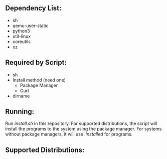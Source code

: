 ## Dependency List:
- sh
- qemu-user-static
- python3
- util-linux
- coreutils
- xz

## Required by Script:
- sh
- Install method (need one)
    - Package Manager
    - Curl
- dirname

## Running:
Run *install.sh* in this repository.
For supported distributions,
the script will install the programs to the system using the package manager.
For systems without package managers, it will use *.installed* for programs.

## Supported Distributions:
